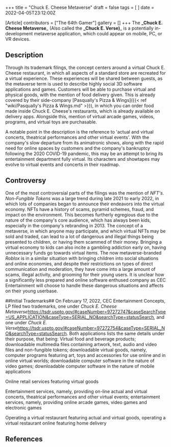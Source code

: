 +++
title = "Chuck E. Cheese Metaverse"
draft = false
tags = [ ]
date = 2022-04-05T23:12:00Z

[Article]
contributors = ["The 64th Gamer"]
gallery = []
+++
The **_Chuck E. Cheese Metaverse**_ (Also called the **_Chuck E. Verse)**_ is a potentially in-development metaverse application, which could appear on mobile, PC, or VR devices.

## Description ##
Through its trademark filings, the concept centers around a virtual Chuck E. Cheese restaurant, in which all aspects of a standard store are recreated for a virtual experience. These experiences will be shared between guests, as the metaverse term is used to describe highly social 3D software applications and games. Customers will be able to purchase virtual and physical goods, with the mention of food delivery given. This is already covered by their side-company [Pasqually's Pizza & Wings]({{< ref "wiki/Pasqually's Pizza & Wings.md" >}}), in which you can order food made inside Chuck E. Cheese's restaurants, which is already available on delivery apps. Alongside this, mention of virtual arcade games, videos, programs, and virtual toys are purchasable.

A notable point in the description is the reference to 'actual and virtual concerts, theatrical performances and other virtual events'. With the company's slow departure from its animatronic shows, along with the rapid need for online spaces by customers and the company's bankruptcy following the 2020 COVID-19 pandemic, this may be an attempt to bring its entertainment department fully virtual. Its characters and showtapes may evolve to virtual events and concerts in their roadmap.

## Controversy ##
One of the most controversial parts of the filings was the mention of _NFT's. Non-Fungible Tokens_ was a large trend during late 2021 to early 2022, in which lots of companies began to announce their endeavors into the virtual economy. NFTs have a history of scams, pyramid schemes, fraud, and impact on the environment. This becomes furtherly egregious due to the nature of the company's core audience, which has always been kids, especially in the company's rebranding in 2013. The concept of a metaverse, in which anyone may participate, and which virtual NFTs may be sold and traded, can lead to a lot of dangerous and illegal things being presented to children, or having them scammed of their money. Bringing a virtual economy to kids can also incite a gambling addiction early on, having unnecessary funds go towards virtual items. The now metaverse-branded _Roblox_ is in a similar situation with bringing children into social situations and online economies, and despite their restrictions on types of direct communication and moderation, they have come into a large amount of scams, illegal activity, and grooming for their young users. It is unclear how a significantly less prepared and online software enthused company as CEC Entertainment will choose to handle these dangerous situations and affects on their young userbase.

##Initial Trademarks##
On February 17, 2022, CEC Entertainment Concepts, LP filed two trademarks, one under _Chuck E. Cheese Metaverse_<ref>https://tsdr.uspto.gov/#caseNumber=97272747&caseSearchType=US_APPLICATION&caseType=SERIAL_NO&searchType=statusSearch</ref>_,_ and one under _Chuck E. Verse_<ref>https://tsdr.uspto.gov/#caseNumber=97272754&caseType=SERIAL_NO&searchType=statusSearch</ref>. Both applications lists the same details under their purpose, that being:
 Virtual food and beverage products; downloadable multimedia files containing artwork, text, audio and video files and non-fungible tokens; downloadable virtual goods, namely, computer programs featuring art, toys and accessories for use online and in online virtual worlds; downloadable computer software in the nature of video games; downloadable computer software in the nature of mobile applications

 Online retail services featuring virtual goods

 Entertainment services, namely, providing on-line actual and virtual concerts, theatrical performances and other virtual events; entertainment services, namely, providing online arcade games, video games and electronic games

 Operating a virtual restaurant featuring actual and virtual goods, operating a virtual restaurant online featuring home delivery

## References ##